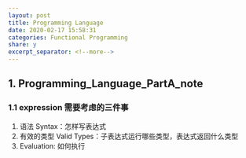 ```yaml
---
layout: post
title: Programming Language
date: 2020-02-17 15:58:31
categories: Functional Programming
share: y
excerpt_separator: <!--more-->
---
```



<!--more-->

## 1. Programming_Language_PartA_note
### 1.1 expression 需要考虑的三件事

1. 语法 Syntax：怎样写表达式
2. 有效的类型 Valid Types：子表达式运行哪些类型，表达式返回什么类型
3. 	Evaluation: 如何执行	


	